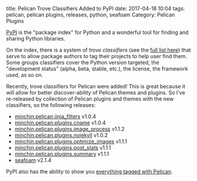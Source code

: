 title: Pelican Trove Classifiers Added to PyPI
date: 2017-04-18 10:04
tags: pelican, pelican plugins, releases, python, seafoam
Category: Pelican Plugins

[PyPI](https://pypi.python.org/pypi) is the "package index" for Python and a wonderful tool for finding and sharing Python libraries.

On the index, there is a system of *trove classifiers* (see the [full list here](https://pypi.python.org/pypi?%3Aaction=list_classifiers)) that serve to allow package authors to tag their projects to help user find them. Some groups classifiers cover the Python version targeted, the "development status" (alpha, beta, stable, etc.), the license, the framework used, as so on.

Recently, trove classifiers for Pelican were added! This is great because it will allow for better discover-ability of Pelican themes and plugins. So I've re-released by collection of Pelican plugins and themes with the new classifiers, so the following releases:

- [minchin.pelican.jinja_filters](https://github.com/MinchinWeb/minchin.pelican.jinja_filters) v1.0.4
- [minchin.pelican.plugins.cname](https://github.com/MinchinWeb/minchin.pelican.plugins.cname) v1.0.4
- [minchin.pelican.plugins.image_process](https://github.com/MinchinWeb/minchin.pelican.plugins.image_process) v1.1.2
- [minchin.pelican.plugins.nojekyll](https://github.com/MinchinWeb/minchin.pelican.plugins.nojekyll) v1.0.2
- [minchin.pelican.plugins.optimize_images](https://github.com/MinchinWeb/minchin.pelican.plugins.optimize_images) v1.1.1
- [minchin.pelican.plugins.post_stats](https://github.com/MinchinWeb/minchin.pelican.plugins.post_stats) v1.1.1
- [minchin.pelican.plugins.summary](https://github.com/MinchinWeb/minchin.pelican.plugins.summary) v1.1.1
- [seafoam](https://github.com/MinchinWeb/seafoam) v2.1.4

PyPI also has the ability to show you [everything tagged with Pelican](https://pypi.python.org/pypi?:action=browse&c=635).
